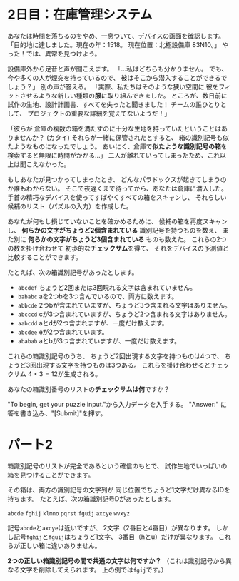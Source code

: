 # 2日目：在庫管理システム #

あなたは時間を落ちるのをやめ、一息ついて、デバイスの画面を確認します。
「目的地に達しました。現在の年：1518。
現在位置：北極設備庫 83N10。」
やった！では、異常を見つけよう。

設備庫外から足音と声が聞こえます。
「…私はどちらも分かりません。
でも、今や多くの人が煙突を持っているので、
彼はそこから潜入することができるでしょう？」
別の声が答える。
「実際、私たちはそのような狭い空間に
彼をフィットさせるような新しい種類の**服**に取り組んできました。
ところが、数日前に
試作の生地、設計計画書、すべてを失ったと聞きました！
チームの誰ひとりとして、
プロジェクトの重要な詳細を覚えてないようだ！」

「彼らが
倉庫の複数の箱を満たすのに十分な生地を持っていたということはありませんか？
(カタイ)
それらが一緒に保管されたとすると、
箱の識別記号も似たようなものになったでしょう。
あいにく、倉庫で**似たような識別記号の箱**を検索すると無限に時間がかかる…」
二人が離れていってしまったため、これ以上は聞こえなかった。

もしあなたが見つかってしまったとき、
どんなパラドックスが起きてしまうのか誰もわからない。
そこで夜遅くまで待ってから、あなたは倉庫に潜入した。
手首の精巧なデバイスを使ってすばやくすべての箱をスキャンし、
それらしい候補のリスト（パズルの入力）を作成した。

あなたが何もし損じていないことを確かめるために、
候補の箱を再度スキャンし、
**何らかの文字がちょうど2個含まれている**
識別記号を持つものを数え、
また別に
**何らかの文字がちょうど3個含まれている**
ものも数えた。
これらの2つの数を掛け合わせて
初歩的な**チェックサム**を得て、
それをデバイスの予測値と比較することができます。

たとえば、次の箱識別記号があったとします。

- `abcdef` ちょうど2回または3回現れる文字は含まれていません。
- `bababc` aを2つbを3つ含んでいるので、両方に数えます。
- `abbcde` 2つbが含まれていますが、ちょうど3つ含まれる文字はありません。
- `abcccd` cが3つ含まれていますが、ちょうど2つ含まれる文字はありません。
- `aabcdd` aとdが2つ含まれますが、一度だけ数えます。
- `abcdee` eが2つ含まれています。
- `ababab` aとbが3つ含まれていますが、一度だけ数えます。

これらの箱識別記号のうち、
ちょうど2回出現する文字を持つものは4つで、
ちょうど3回出現する文字を持つものは3つある。
これらを掛け合わせるとチェックサム
$4 \times 3 = 12$が生成される。

あなたの箱識別番号のリストの**チェックサムは何**ですか？

"To begin, get your puzzle input."から入力データを入手する。
"Answer:" に答を書き込み、"[Submit]"を押す。

# パート2 #

箱識別記号のリストが完全であるという確信のもとで、
試作生地でいっぱいの箱を見つけることができます。

その箱は、両方の識別記号の文字列が
同じ位置でちょうど1文字だけ異なるIDを持ちます。
たとえば、次の箱識別記号Dがあったとします。

`abcde`
`fghij`
`klmno`
`pqrst`
`fguij`
`axcye`
`wvxyz`

記号`abcde`と`axcye`は近いですが、
2文字（2番目と4番目）が異なります。
しかし記号`fghij`と`fguij`はちょうど1文字、
3番目（hとu）だけが異なります。
これらが正しい箱に違いありません。

**2つの正しい箱識別記号の間で共通の文字は何ですか？**
（これは識別記号から異なる文字を削除してえられます。
上の例では`fgij`です。）

